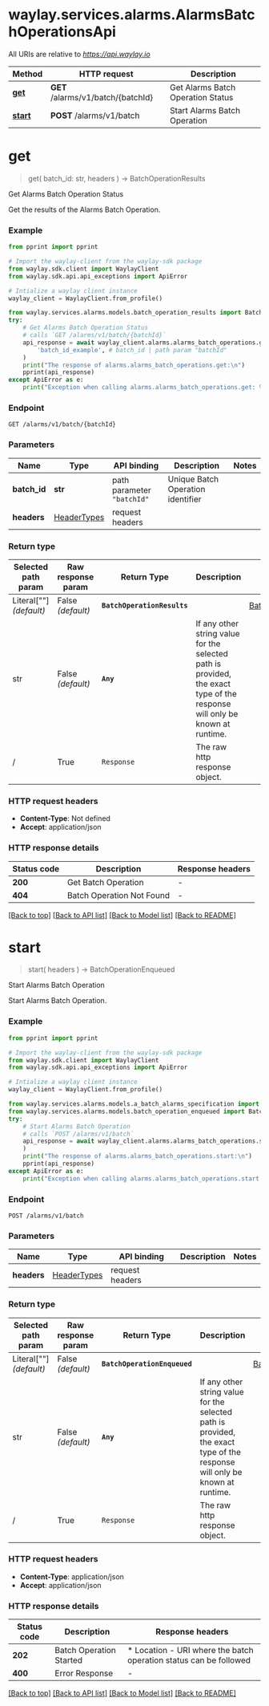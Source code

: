 # waylay.services.alarms.AlarmsBatchOperationsApi

All URIs are relative to *https://api.waylay.io*

Method | HTTP request | Description
------------- | ------------- | -------------
[**get**](AlarmsBatchOperationsApi.md#get) | **GET** /alarms/v1/batch/{batchId} | Get Alarms Batch Operation Status
[**start**](AlarmsBatchOperationsApi.md#start) | **POST** /alarms/v1/batch | Start Alarms Batch Operation

# **get**
> get(
> batch_id: str,
> headers
> ) -> BatchOperationResults

Get Alarms Batch Operation Status

Get the results of the Alarms Batch Operation.

### Example

```python
from pprint import pprint

# Import the waylay-client from the waylay-sdk package
from waylay.sdk.client import WaylayClient
from waylay.sdk.api.api_exceptions import ApiError

# Intialize a waylay client instance
waylay_client = WaylayClient.from_profile()

from waylay.services.alarms.models.batch_operation_results import BatchOperationResults
try:
    # Get Alarms Batch Operation Status
    # calls `GET /alarms/v1/batch/{batchId}`
    api_response = await waylay_client.alarms.alarms_batch_operations.get(
        'batch_id_example', # batch_id | path param "batchId"
    )
    print("The response of alarms.alarms_batch_operations.get:\n")
    pprint(api_response)
except ApiError as e:
    print("Exception when calling alarms.alarms_batch_operations.get: %s\n" % e)
```

### Endpoint
```
GET /alarms/v1/batch/{batchId}
```
### Parameters

Name     | Type  | API binding   | Description   | Notes
-------- | ----- | ------------- | ------------- | -------------
**batch_id** | **str** | path parameter `"batchId"` | Unique Batch Operation identifier | 
**headers** | [HeaderTypes](Operation.md#req_headers) | request headers |  | 

### Return type

Selected path param | Raw response param | Return Type  | Description | Links
------------------- | ------------------ | ------------ | ----------- | -----
Literal[""] _(default)_  | False _(default)_ | **`BatchOperationResults`** |  | [BatchOperationResults](BatchOperationResults.md)
str | False _(default)_ | **`Any`** | If any other string value for the selected path is provided, the exact type of the response will only be known at runtime. | 
/ | True | `Response` | The raw http response object.

### HTTP request headers

 - **Content-Type**: Not defined
 - **Accept**: application/json

### HTTP response details

| Status code | Description | Response headers |
|-------------|-------------|------------------|
**200** | Get Batch Operation |  -  |
**404** | Batch Operation Not Found |  -  |

[[Back to top]](#) [[Back to API list]](../README.md#documentation-for-api-endpoints) [[Back to Model list]](../README.md#documentation-for-models) [[Back to README]](../README.md)

# **start**
> start(
> headers
> ) -> BatchOperationEnqueued

Start Alarms Batch Operation

Start Alarms Batch Operation.

### Example

```python
from pprint import pprint

# Import the waylay-client from the waylay-sdk package
from waylay.sdk.client import WaylayClient
from waylay.sdk.api.api_exceptions import ApiError

# Intialize a waylay client instance
waylay_client = WaylayClient.from_profile()

from waylay.services.alarms.models.a_batch_alarms_specification import ABatchAlarmsSpecification
from waylay.services.alarms.models.batch_operation_enqueued import BatchOperationEnqueued
try:
    # Start Alarms Batch Operation
    # calls `POST /alarms/v1/batch`
    api_response = await waylay_client.alarms.alarms_batch_operations.start(
    )
    print("The response of alarms.alarms_batch_operations.start:\n")
    pprint(api_response)
except ApiError as e:
    print("Exception when calling alarms.alarms_batch_operations.start: %s\n" % e)
```

### Endpoint
```
POST /alarms/v1/batch
```
### Parameters

Name     | Type  | API binding   | Description   | Notes
-------- | ----- | ------------- | ------------- | -------------
**headers** | [HeaderTypes](Operation.md#req_headers) | request headers |  | 

### Return type

Selected path param | Raw response param | Return Type  | Description | Links
------------------- | ------------------ | ------------ | ----------- | -----
Literal[""] _(default)_  | False _(default)_ | **`BatchOperationEnqueued`** |  | [BatchOperationEnqueued](BatchOperationEnqueued.md)
str | False _(default)_ | **`Any`** | If any other string value for the selected path is provided, the exact type of the response will only be known at runtime. | 
/ | True | `Response` | The raw http response object.

### HTTP request headers

 - **Content-Type**: application/json
 - **Accept**: application/json

### HTTP response details

| Status code | Description | Response headers |
|-------------|-------------|------------------|
**202** | Batch Operation Started |  * Location - URI where the batch operation status can be followed <br>  |
**400** | Error Response |  -  |

[[Back to top]](#) [[Back to API list]](../README.md#documentation-for-api-endpoints) [[Back to Model list]](../README.md#documentation-for-models) [[Back to README]](../README.md)

